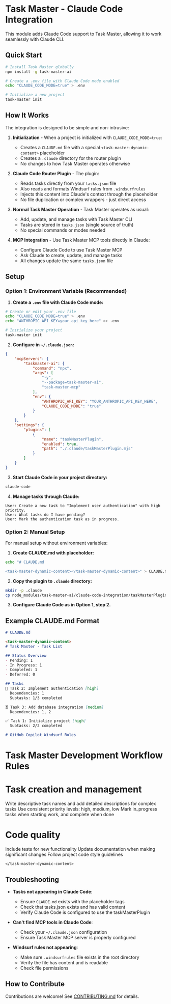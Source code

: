 # Task Master - Claude Code Integration

This module adds Claude Code support to Task Master, allowing it to work seamlessly with Claude CLI.

## Quick Start

```bash
# Install Task Master globally
npm install -g task-master-ai

# Create a .env file with Claude Code mode enabled
echo "CLAUDE_CODE_MODE=true" > .env

# Initialize a new project
task-master init
```

## How It Works

The integration is designed to be simple and non-intrusive:

1. **Initialization** - When a project is initialized with `CLAUDE_CODE_MODE=true`:
   - Creates a `CLAUDE.md` file with a special `<task-master-dynamic-content>` placeholder
   - Creates a `.claude` directory for the router plugin
   - No changes to how Task Master operates otherwise

2. **Claude Code Router Plugin** - The plugin:
   - Reads tasks directly from your `tasks.json` file 
   - Also reads and formats Windsurf rules from `.windsurfrules` 
   - Injects this content into Claude's context through the placeholder
   - No file duplication or complex wrappers - just direct access

3. **Normal Task Master Operation** - Task Master operates as usual:
   - Add, update, and manage tasks with Task Master CLI
   - Tasks are stored in `tasks.json` (single source of truth)
   - No special commands or modes needed

4. **MCP Integration** - Use Task Master MCP tools directly in Claude:
   - Configure Claude Code to use Task Master MCP
   - Ask Claude to create, update, and manage tasks
   - All changes update the same `tasks.json` file

## Setup

### Option 1: Environment Variable (Recommended)

1. **Create a `.env` file with Claude Code mode:**

```bash
# Create or edit your .env file
echo "CLAUDE_CODE_MODE=true" > .env
echo "ANTHROPIC_API_KEY=your_api_key_here" >> .env

# Initialize your project
task-master init
```

2. **Configure in `~/.claude.json`:**
   
```json
{
    "mcpServers": {
        "taskmaster-ai": {
            "command": "npx",
            "args": [
                "-y", 
                "--package=task-master-ai", 
                "task-master-mcp"
            ],
            "env": {
                "ANTHROPIC_API_KEY": "YOUR_ANTHROPIC_API_KEY_HERE",
                "CLAUDE_CODE_MODE": "true"
            }
        }
    },
    "settings": {
        "plugins": [
            {
                "name": "taskMasterPlugin",
                "enabled": true,
                "path": "./.claude/taskMasterPlugin.mjs"
            }
        ]
    }
}
```

3. **Start Claude Code in your project directory:**
```bash
claude-code
```

4. **Manage tasks through Claude:**
```
User: Create a new task to "Implement user authentication" with high priority.
User: What tasks do I have pending?
User: Mark the authentication task as in progress.
```

### Option 2: Manual Setup

For manual setup without environment variables:

1. **Create CLAUDE.md with placeholder:**
```bash
echo "# CLAUDE.md

<task-master-dynamic-content></task-master-dynamic-content>" > CLAUDE.md
```

2. **Copy the plugin to `.claude` directory:**
```bash
mkdir -p .claude
cp node_modules/task-master-ai/claude-code-integration/taskMasterPlugin.mjs .claude/
```

3. **Configure Claude Code as in Option 1, step 2.**

## Example CLAUDE.md Format

```markdown
# CLAUDE.md

<task-master-dynamic-content>
# Task Master - Task List

## Status Overview
- Pending: 1
- In Progress: 1
- Completed: 1
- Deferred: 0

## Tasks
🔄 Task 2: Implement authentication [high]
  Dependencies: 1
  Subtasks: 1/3 completed

⏳ Task 3: Add database integration [medium]
  Dependencies: 1, 2

✅ Task 1: Initialize project [high]
  Subtasks: 2/2 completed

# GitHub Copilot Windsurf Rules
```
# Task Master Development Workflow Rules

# Task creation and management
Write descriptive task names and add detailed descriptions for complex tasks
Use consistent priority levels: high, medium, low
Mark in_progress tasks when starting work, and complete when done

# Code quality
Include tests for new functionality
Update documentation when making significant changes
Follow project code style guidelines
```
</task-master-dynamic-content>
```

## Troubleshooting

- **Tasks not appearing in Claude Code**: 
  - Ensure `CLAUDE.md` exists with the placeholder tags
  - Check that tasks.json exists and has valid content
  - Verify Claude Code is configured to use the taskMasterPlugin

- **Can't find MCP tools in Claude Code**:
  - Check your `~/.claude.json` configuration
  - Ensure Task Master MCP server is properly configured

- **Windsurf rules not appearing**:
  - Make sure `.windsurfrules` file exists in the root directory
  - Verify the file has content and is readable
  - Check file permissions

## How to Contribute

Contributions are welcome! See [CONTRIBUTING.md](../CONTRIBUTING.md) for details.
